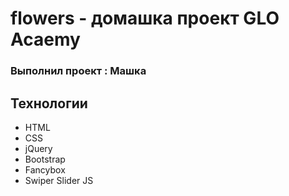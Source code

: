 # flowers - домашка проект GLO Acaemy
### Выполнил проект :  Машка

## Технологии
- HTML
- CSS
- jQuery
- Bootstrap
- Fancybox
- Swiper Slider JS
